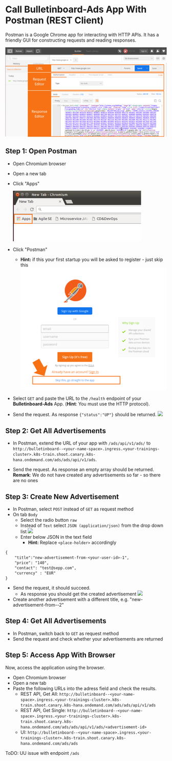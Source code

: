 # Call Bulletinboard-Ads App With Postman (REST Client)

Postman is a Google Chrome app for interacting with HTTP APIs. It has a friendly GUI for constructing requests and reading responses.

<img src="images/postman_overview.png" width="700" />

## Step 1: Open Postman
- Open Chromium browser
- Open a new tab
- Click "Apps"

  <img src="images/chromium_apps.png" width="400" />
- Click "Postman"
  - **Hint:** if this your first startup you will be asked to register - just skip this
    <img src="images/postman_signup.png" width="700" />
- Select `GET` and paste the URL to the `/health` endpoint of your **Bulletinboard-Ads** App. (**Hint**: You must use the HTTP protocol).
- Send the request. As response `{"status":"UP"}` should be returned.
  <img src="images/postman_get_rooturl.png" />

## Step 2: Get All Advertisements
- In Postman, extend the URL of your app with `/ads/api/v1/ads/` to `http://bulletinboard--<your-name-space>.ingress.<your-trainings-cluster>.k8s-train.shoot.canary.k8s-hana.ondemand.com/ads/ads/api/v1/ads`.

- Send the request. As response an empty array should be returned. **Remark**: We do not have created any advertisements so far - so there are no ones

## Step 3: Create New Advertisement
- In Postman, select `POST` instead of `GET` as request method
- On tab `Body`
  - Select the radio button `raw`
  - Instead of `Text` select `JSON (application/json)` from the drop down list
    <img src="images/postman_post_options.png" />
  - Enter below JSON in the text field
    - **Hint:** Replace `<place-holder>` accordingly
```
{
	"title":"new-advertisement-from-<your-user-id>-1",
	"price": "140",
	"contact": "test@sepp.com",
	"currency" : "EUR"
}
```
- Send the request, it should succeed.
  - As response you should get the created advertisement
    <img src="images/postman_post_response.png" />
- Create another advertisement with a different title, e.g. "new-advertisement-from-<your-userid>-2"

## Step 4: Get All Advertisements
- In Postman, switch back to `GET` as request method
- Send the request and check whether your advertisements are returned


## Step 5: Access App With Browser
Now, access the application using the browser.
- Open Chromium browser
- Open a new tab
- Paste the following URLs into the adress field and check the results.
  - REST API, Get All: `http://bulletinboard--<your-name-space>.ingress.<your-trainings-cluster>.k8s-train.shoot.canary.k8s-hana.ondemand.com/ads/ads/api/v1/ads`
  - REST API, Get Single: `http://bulletinboard--<your-name-space>.ingress.<your-trainings-cluster>.k8s-train.shoot.canary.k8s-hana.ondemand.com/ads/ads/api/v1/ads/<advertisement-id>`
  - UI: `http://bulletinboard--<your-name-space>.ingress.<your-trainings-cluster>.k8s-train.shoot.canary.k8s-hana.ondemand.com/ads/ads`

ToDO: UU issue with endpoint `/ads`
